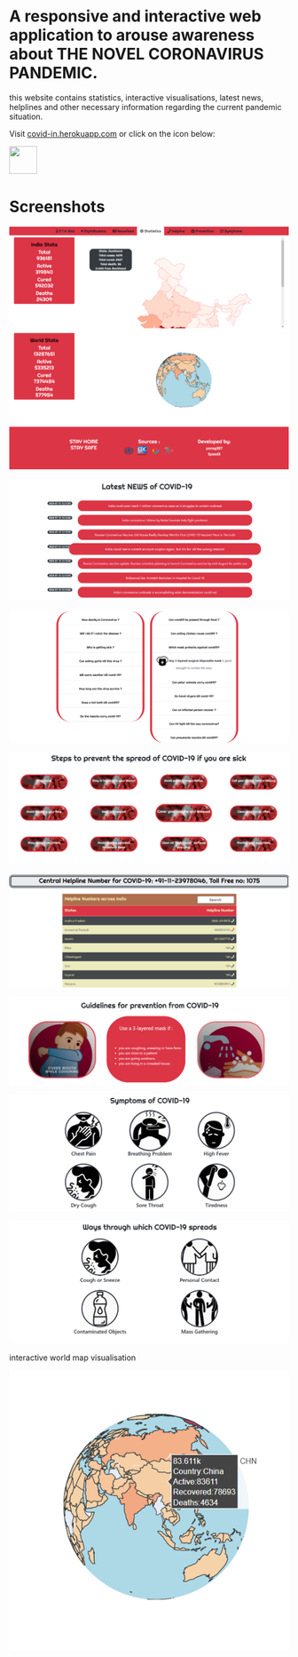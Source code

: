 # A responsive and interactive web application to arouse awareness about THE NOVEL CORONAVIRUS PANDEMIC.

this website contains statistics, interactive visualisations, latest news, helplines and other necessary information regarding the current pandemic situation.

Visit [covid-in.herokuapp.com](http://covid-in.herokuapp.com/) or click on the icon below:

<a href="http://covid-in.herokuapp.com/"><img src="https://img.icons8.com/doodle/48/000000/coronavirus.png" width="50" height="50"/></a>

# Screenshots

![](assets/screenshots/stats.png)


![](assets/screenshots/news.png)


![](assets/screenshots/myth.png)


![](assets/screenshots/sick.png)


![](assets/screenshots/help.png)


![](assets/screenshots/prevent.png)


![](assets/screenshots/symptom.png)


![](assets/screenshots/spread.png)


interactive world map visualisation

![](assets/screenshots/map.png)

